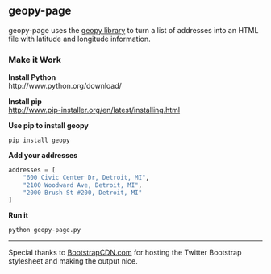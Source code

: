 <h2>geopy-page</h2>
<p>geopy-page uses the <a href="https://www.google.com/url?sa=t&rct=j&q=&esrc=s&source=web&cd=1&cad=rja&ved=0CDMQFjAA&url=http%3A%2F%2Fcode.google.com%2Fp%2Fgeopy%2F&ei=TW0BUbLZNZKTqwG25YCIDA&usg=AFQjCNFKsHikLRahjbXkYt_eanbjuXRu9A&sig2=P4O2alk5Qe2PSObUOJsyBw&bvm=bv.41248874,d.aWM">geopy library</a> to turn a list of addresses into an HTML file with latitude and longitude information.</p>

<h3>Make it Work</h3>
<strong>Install Python</strong><br />
http://www.python.org/download/

<strong>Install pip</strong><br />
http://www.pip-installer.org/en/latest/installing.html

<strong>Use pip to install geopy</strong><br />
```
pip install geopy
```

<strong>Add your addresses</strong><br />
```python
addresses = [
	"600 Civic Center Dr, Detroit, MI",
	"2100 Woodward Ave, Detroit, MI",
	"2000 Brush St #200, Detroit, MI"
]
```

<strong>Run it</strong><br />
```
python geopy-page.py
```

<hr>
<p>Special thanks to <a href="http://bootstrapcdn.com">BootstrapCDN.com</a> for hosting the Twitter Bootstrap stylesheet and making the output nice.</p>